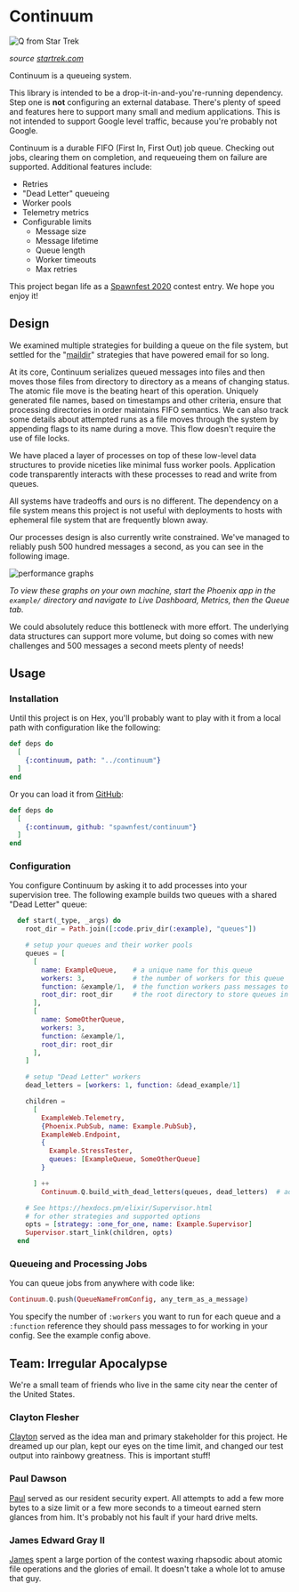# Continuum

![Q from Star Trek](https://raw.githubusercontent.com/spawnfest/continuum/master/media/q.jpg)

_source [startrek.com](https://www.startrek.com/database_article/q-aliens)_

Continuum is a queueing system.

This library is intended to be a drop-it-in-and-you're-running dependency.  Step
one is **not** configuring an external database.  There's plenty of speed and 
features here to support many small and medium applications.  This is not 
intended to support Google level traffic, because you're probably not Google.

Continuum is a durable FIFO (First In, First Out) job queue.  Checking out jobs,
clearing them on completion, and requeueing them on failure are supported.
Additional features include:

* Retries
* "Dead Letter" queueing
* Worker pools
* Telemetry metrics
* Configurable limits
    * Message size
    * Message lifetime
    * Queue length
    * Worker timeouts
    * Max retries
    
This project began life as a [Spawnfest 2020](https://spawnfest.github.io/) 
contest entry.  We hope you enjoy it!

## Design

We examined multiple strategies for building a queue on the file system, but 
settled for the "[maildir](http://cr.yp.to/proto/maildir.html)" strategies that 
have powered email for so long.

At its core, Continuum serializes queued messages into files and then moves 
those files from directory to directory as a means of changing status.  The 
atomic file move is the beating heart of this operation.  Uniquely generated 
file names, based on timestamps and other criteria, ensure that processing 
directories in order maintains FIFO semantics.  We can also track some details 
about attempted runs as a file moves through the system by appending flags to 
its name during a move.  This flow doesn't require the use of file locks.

We have placed a layer of processes on top of these low-level data structures 
to provide niceties like minimal fuss worker pools.  Application code 
transparently interacts with these processes to read and write from queues.

All systems have tradeoffs and ours is no different.  The dependency on a file 
system means this project is not useful with deployments to hosts with ephemeral
file system that are frequently blown away.

Our processes design is also currently write constrained.  We've managed to 
reliably push 500 hundred messages a second, as you can see in the following 
image.

![performance graphs](https://raw.githubusercontent.com/spawnfest/continuum/master/media/early_performance.png)

_To view these graphs on your own machine, start the Phoenix app in the 
`example/` directory and navigate to Live Dashboard, Metrics, then the Queue 
tab._

We could absolutely reduce this bottleneck with more effort.  The underlying 
data structures can support more volume, but doing so comes with new challenges 
and 500 messages a second meets plenty of needs!

## Usage

### Installation

Until this project is on Hex, you'll probably want to play with it from a local 
path with configuration like the following:

```elixir
def deps do
  [
    {:continuum, path: "../continuum"}
  ]
end
```

Or you can load it from [GitHub](https://github.com/spawnfest/continuum):

```elixir
def deps do
  [
    {:continuum, github: "spawnfest/continuum"}
  ]
end
```

### Configuration

You configure Continuum by asking it to add processes into your supervision 
tree.  The following example builds two queues with a shared "Dead Letter" 
queue:

```elixir
  def start(_type, _args) do
    root_dir = Path.join([:code.priv_dir(:example), "queues"])

    # setup your queues and their worker pools
    queues = [
      [
        name: ExampleQueue,    # a unique name for this queue
        workers: 3,            # the number of workers for this queue
        function: &example/1,  # the function workers pass messages to
        root_dir: root_dir     # the root directory to store queues in
      ],
      [
        name: SomeOtherQueue,
        workers: 3,
        function: &example/1,
        root_dir: root_dir
      ],
    ]

    # setup "Dead Letter" workers
    dead_letters = [workers: 1, function: &dead_example/1]

    children =
      [
        ExampleWeb.Telemetry,
        {Phoenix.PubSub, name: Example.PubSub},
        ExampleWeb.Endpoint,
        {
          Example.StressTester,
          queues: [ExampleQueue, SomeOtherQueue]
        }

      ] ++
        Continuum.Q.build_with_dead_letters(queues, dead_letters)  # add queues!

    # See https://hexdocs.pm/elixir/Supervisor.html
    # for other strategies and supported options
    opts = [strategy: :one_for_one, name: Example.Supervisor]
    Supervisor.start_link(children, opts)
  end
```

### Queueing and Processing Jobs

You can queue jobs from anywhere with code like:

```elixir
Continuum.Q.push(QueueNameFromConfig, any_term_as_a_message)
```

You specify the number of `:workers` you want to run for each queue and a 
`:function` reference they should pass messages to for working in your config.
See the example config above.

## Team:  Irregular Apocalypse

We're a small team of friends who live in the same city near the center of the 
United States.

### Clayton Flesher

[Clayton](https://twitter.com/claytonflesher) served as the idea man and primary
stakeholder for this project.  He dreamed up our plan, kept our eyes on the time
limit, and changed our test output into rainbowy greatness.  This is important 
stuff!

### Paul Dawson

[Paul](https://twitter.com/piisalie) served as our resident security expert.
All attempts to add a few more bytes to a size limit or a few more seconds to a
timeout earned stern glances from him.  It's probably not his fault if your hard
drive melts.

### James Edward Gray II

[James](https://twitter.com/JEG2) spent a large portion of the contest waxing 
rhapsodic about atomic file operations and the glories of email.  It doesn't 
take a whole lot to amuse that guy.

